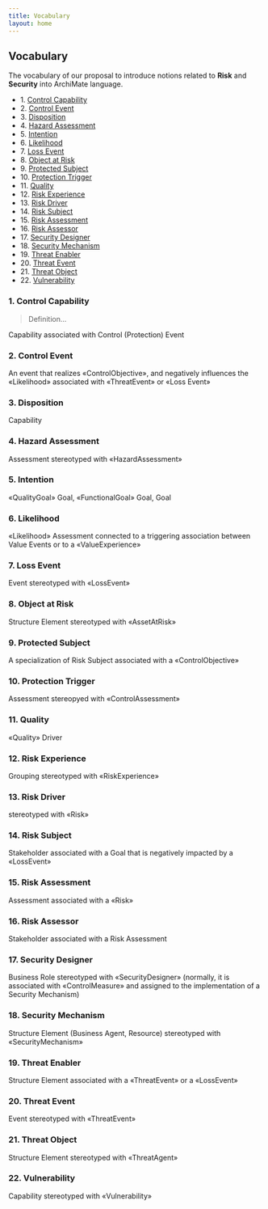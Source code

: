```yaml
---
title: Vocabulary
layout: home
---
```


## Vocabulary

The vocabulary of our proposal to introduce notions related to **Risk** and **Security** into ArchiMate language.

<!-- TOC start (generated with https://github.com/derlin/bitdowntoc) -->

- 1\. [Control Capability](#control-capability)
- 2\. [Control Event](#control-event)
- 3\. [Disposition](#disposition)
- 4\. [Hazard Assessment](#hazard-assessment)
- 5\. [Intention](#intention)
- 6\. [Likelihood](#likelihood)
- 7\. [Loss Event](#loss-event)
- 8\. [Object at Risk](#object-at-risk)
- 9\. [Protected Subject](#protected-subject)
- 10\. [Protection Trigger](#protection-trigger)
- 11\. [Quality](#quality)
- 12\. [Risk Experience](#risk-experience)
- 13\. [Risk Driver](#risk-driver)
- 14\. [Risk Subject](#risk-subject)
- 15\. [Risk Assessment](#risk-assessment)
- 16\. [Risk Assessor](#risk-assessor)
- 17\. [Security Designer](#security-designer)
- 18\. [Security Mechanism](#security-mechanism)
- 19\. [Threat Enabler](#threat-enabler)
- 20\. [Threat Event](#threat-event)
- 21\. [Threat Object](#threat-object)
- 22\. [Vulnerability](#vulnerability)

<!-- TOC end -->

<!-- TOC --><a name="control-capability"></a>
### 1. Control Capability

> Definition...

Capability associated with Control (Protection) Event


<!-- TOC --><a name="control-event"></a>
### 2. Control Event

An event that realizes «ControlObjective», and negatively influences the «Likelihood» associated with «ThreatEvent» or «Loss Event»


<!-- TOC --><a name="disposition"></a>
### 3. Disposition

Capability

<!-- TOC --><a name="hazard-assessment"></a>
### 4. Hazard Assessment

Assessment stereotyped with «HazardAssessment»


<!-- TOC --><a name="intention"></a>
### 5. Intention

«QualityGoal» Goal, «FunctionalGoal» Goal, Goal

<!-- TOC --><a name="likelihood"></a>
### 6. Likelihood

«Likelihood» Assessment connected to a triggering association between Value Events or to a «ValueExperience»


<!-- TOC --><a name="loss-event"></a>
### 7. Loss Event

Event stereotyped with «LossEvent»



<!-- TOC --><a name="object-at-risk"></a>
### 8. Object at Risk

Structure Element stereotyped with «AssetAtRisk»

<!-- TOC --><a name="protected-subject"></a>
### 9. Protected Subject

A specialization of Risk Subject associated with a «ControlObjective»


<!-- TOC --><a name="protection-trigger"></a>
### 10. Protection Trigger

Assessment stereopyed with «ControlAssessment»


<!-- TOC --><a name="quality"></a>
### 11. Quality

«Quality» Driver

<!-- TOC --><a name="risk-experience"></a>
### 12. Risk Experience

Grouping stereotyped with «RiskExperience»

<!-- TOC --><a name="risk-driver"></a>
### 13. Risk Driver

stereotyped with «Risk»


<!-- TOC --><a name="risk-subject"></a>
### 14. Risk Subject

Stakeholder associated with a Goal that is negatively impacted by a «LossEvent»


<!-- TOC --><a name="risk-assessment"></a>
### 15. Risk Assessment

Assessment associated with a «Risk»


<!-- TOC --><a name="risk-assessor"></a>
### 16. Risk Assessor

Stakeholder associated with a Risk Assessment


<!-- TOC --><a name="security-designer"></a>
### 17. Security Designer

Business Role stereotyped with «SecurityDesigner» (normally, it is associated with «ControlMeasure» and assigned to the implementation of a Security Mechanism)


<!-- TOC --><a name="security-mechanism"></a>
### 18. Security Mechanism

Structure Element (Business Agent, Resource) stereotyped with «SecurityMechanism»


<!-- TOC --><a name="threat-enabler"></a>
### 19. Threat Enabler

Structure Element associated with a «ThreatEvent» or a «LossEvent»



<!-- TOC --><a name="threat-event"></a>
### 20. Threat Event

Event stereotyped with «ThreatEvent»


<!-- TOC --><a name="threat-object"></a>
### 21. Threat Object

 Structure Element stereotyped with «ThreatAgent»

<!-- TOC --><a name="vulnerability"></a>
### 22. Vulnerability

Capability stereotyped with «Vulnerability»

        
